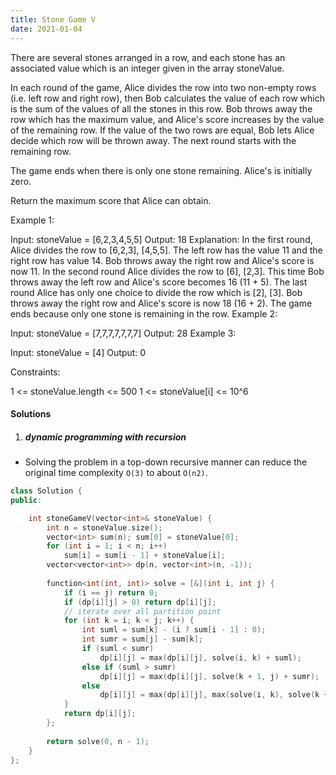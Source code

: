 ```yaml
---
title: Stone Game V
date: 2021-01-04
---
```

There are several stones arranged in a row, and each stone has an associated value which is an integer given in the array stoneValue.

In each round of the game, Alice divides the row into two non-empty rows (i.e. left row and right row), then Bob calculates the value of each row which is the sum of the values of all the stones in this row. Bob throws away the row which has the maximum value, and Alice's score increases by the value of the remaining row. If the value of the two rows are equal, Bob lets Alice decide which row will be thrown away. The next round starts with the remaining row.

The game ends when there is only one stone remaining. Alice's is initially zero.

Return the maximum score that Alice can obtain.

 

Example 1:

Input: stoneValue = [6,2,3,4,5,5]
Output: 18
Explanation: In the first round, Alice divides the row to [6,2,3], [4,5,5]. The left row has the value 11 and the right row has value 14. Bob throws away the right row and Alice's score is now 11.
In the second round Alice divides the row to [6], [2,3]. This time Bob throws away the left row and Alice's score becomes 16 (11 + 5).
The last round Alice has only one choice to divide the row which is [2], [3]. Bob throws away the right row and Alice's score is now 18 (16 + 2). The game ends because only one stone is remaining in the row.
Example 2:

Input: stoneValue = [7,7,7,7,7,7,7]
Output: 28
Example 3:

Input: stoneValue = [4]
Output: 0
 

Constraints:

1 <= stoneValue.length <= 500
1 <= stoneValue[i] <= 10^6

#### Solutions

1. ##### dynamic programming with recursion

- Solving the problem in a top-down recursive manner can reduce the original time complexity `O(3)` to about `O(n2)`.

```cpp
class Solution {
public:

    int stoneGameV(vector<int>& stoneValue) {
        int n = stoneValue.size();
        vector<int> sum(n); sum[0] = stoneValue[0];
        for (int i = 1; i < n; i++)
            sum[i] = sum[i - 1] + stoneValue[i];
        vector<vector<int>> dp(n, vector<int>(n, -1));
        
        function<int(int, int)> solve = [&](int i, int j) {
            if (i == j) return 0;
            if (dp[i][j] > 0) return dp[i][j];
            // iterate over all partition point
            for (int k = i; k < j; k++) {
                int suml = sum[k] - (i ? sum[i - 1] : 0);
                int sumr = sum[j] - sum[k];
                if (suml < sumr)
                    dp[i][j] = max(dp[i][j], solve(i, k) + suml);
                else if (suml > sumr)
                    dp[i][j] = max(dp[i][j], solve(k + 1, j) + sumr);
                else
                    dp[i][j] = max(dp[i][j], max(solve(i, k), solve(k + 1, j)) + suml);
            }
            return dp[i][j];
        };
        
        return solve(0, n - 1);
    }
};
```